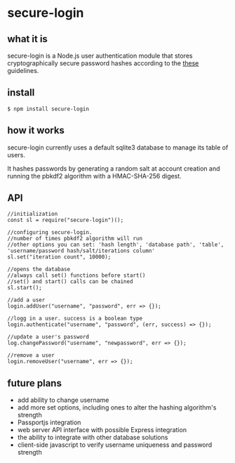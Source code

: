 # secure-login
## what it is
secure-login is a Node.js user authentication module that stores cryptographically secure password hashes according to the [these](https://nakedsecurity.sophos.com/2013/11/20/serious-security-how-to-store-your-users-passwords-safely/) guidelines. 

## install
`$ npm install secure-login`

## how it works
secure-login currently uses a default sqlite3 database to manage its table of users.

It hashes passwords by generating a random salt at account creation and running the pbkdf2 algorithm with a HMAC-SHA-256 digest.

## API
```
//initialization
const sl = require("secure-login")();

//configuring secure-login.
//number of times pbkdf2 algorithm will run
//other options you can set: 'hash length', 'database path', 'table', 'username/password hash/salt/iterations column'
sl.set("iteration count", 10000); 

//opens the database
//always call set() functions before start()
//set() and start() calls can be chained
sl.start();

//add a user
login.addUser("username", "password", err => {}); 

//logg in a user. success is a boolean type
login.authenticate("username", "password", (err, success) => {}); 

//update a user's password
log.changePassword("username", "newpassword", err => {});

//remove a user
login.removeUser("username", err => {});
```

## future plans
- add ability to change username
- add more set options, including ones to alter the hashing algorithm's strength
- Passportjs integration
- web server API interface with possible Express integration
- the ability to integrate with other database solutions
- client-side javascript to verify username uniqueness and password strength
